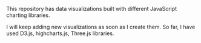 This repository has data visualizations built with different JavaScript charting libraries.

I will keep adding new visualizations as soon as I create them. So far, I have used D3.js, highcharts.js, Three.js libraries.
